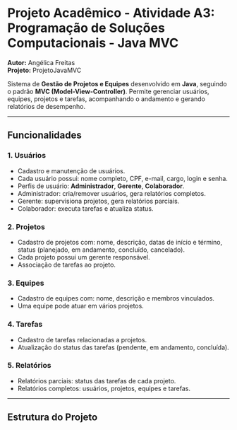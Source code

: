 # Projeto Acadêmico - Atividade A3: Programação de Soluções Computacionais - Java MVC

**Autor:** Angélica Freitas  
**Projeto:** ProjetoJavaMVC  

Sistema de **Gestão de Projetos e Equipes** desenvolvido em **Java**, seguindo o padrão **MVC (Model-View-Controller)**. Permite gerenciar usuários, equipes, projetos e tarefas, acompanhando o andamento e gerando relatórios de desempenho.

---

## **Funcionalidades**

### 1. Usuários
- Cadastro e manutenção de usuários.  
- Cada usuário possui: nome completo, CPF, e-mail, cargo, login e senha.  
- Perfis de usuário: **Administrador**, **Gerente**, **Colaborador**.  
- Administrador: cria/remover usuários, gera relatórios completos.  
- Gerente: supervisiona projetos, gera relatórios parciais.  
- Colaborador: executa tarefas e atualiza status.

### 2. Projetos
- Cadastro de projetos com: nome, descrição, datas de início e término, status (planejado, em andamento, concluído, cancelado).  
- Cada projeto possui um gerente responsável.  
- Associação de tarefas ao projeto.

### 3. Equipes
- Cadastro de equipes com: nome, descrição e membros vinculados.  
- Uma equipe pode atuar em vários projetos.

### 4. Tarefas
- Cadastro de tarefas relacionadas a projetos.  
- Atualização do status das tarefas (pendente, em andamento, concluída).

### 5. Relatórios
- Relatórios parciais: status das tarefas de cada projeto.  
- Relatórios completos: usuários, projetos, equipes e tarefas.

---

## **Estrutura do Projeto**

